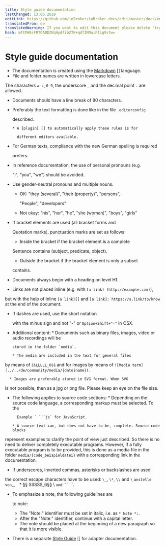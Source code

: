 ```yaml
---
title: Style guide documentation
lastChanged: 13.06.2019
editLink: https://github.com/ioBroker/ioBroker.docs/edit/master/docs/en/community/styleguidedoc.md
translatedFrom: de
translatedWarning: If you want to edit this document please delete "translatedFrom" field, elsewise this document will be translated automatically again
hash: mfCPW6sFRTOA8DZNqHydfib2TK+qdfZMNwiFfig9vtw=
---
```

# Style guide documentation
* The documentation is created using the [Markdown] [] language.
* File and folder names are written in lowercase letters.

The characters `a-z`, `0-9`, the underscore `_` and the decimal point `.` are allowed.

* Documents should have a line break of 80 characters.
* Preferably the text formatting is done like in the file `.editorconfig`

  described.

      * A [plugin] [] to automatically apply these rules is for

        different editors available.

* For German texts, compliance with the new German spelling is required

  prefers.

* In reference documentation, the use of personal pronouns (e.g.

  "I", "you", "we") should be avoided.

* Use gender-neutral pronouns and multiple nouns.
    * OK: "they (several)", "their (property)", "persons",

      "People", "developers"

    * Not okay: "his", "her", "he", "she (woman)", "boys", "girls"

* If bracket elements are used (all bracket forms and

  Quotation marks), punctuation marks are set as follows:

    * Inside the bracket if the bracket element is a complete

    Sentence contains (subject, predicate, object).

    * Outside the bracket if the bracket element is only a subset

    contains.

* Documents always begin with a heading on level H1.
* Links are not placed inline (e.g. with `[a link] (http://example.com)`),

but with the help of inline `[a link][]` and `[a link]: https://a.link/to/know` at the end of the document.

* If dashes are used, use the short notation

  with the minus sign and not "-" or `Option+Shift+"-"` in OSX.

* Additional content:
      * Documents such as binary files, images, video or audio recordings will be

      stored in the folder `media`.

      * The media are included in the text for general files

by means of `§§LLLLL_0§§` and for images by means of `![Media term](../../de/community/media/{dateiname})`.

      * Images are preferably stored in SVG format. When SVG

is not possible, then as a jpg or png file. Please keep an eye on the file size.

* The following applies to source code sections:
      * Depending on the source code language, a corresponding markup must be selected. To the

        Example ` ```js` for JavaScript.

      * A source text can, but does not have to be, complete. Source code blocks

represent examples to clarify the point of view just described. So there is no need to deliver completely executable programs. However, if a fully executable program is to be provided, this is done as a media file in the folder `media/{code_beispieldatei}` with a corresponding link in the documentation.

* If underscores, inverted commas, asterisks or backslashes are used

the correct escape characters have to be used: `\_`, `\*`, `\\` and ``\`` ` anstelle von `_`, ` * §§ SSSSS_6§§ \ ` und `` ` ``.

* To emphasize a note, the following guidelines are

  to note:

     - The "Note:" identifier must be set in italic, i.e. as `* Note *:`.
     - After the "Note:" identifier, continue with a capital letter.
     - The note should be placed at the beginning of a new paragraph so that it is more visible.

* There is a separate [Style Guide] [] for adapter documentation.

[Plugin]: http://editorconfig.org/#download

[Style Guide]: https://www.iobroker.net/#de/documentation/dev/adapterdocstyleguide.md

[Markdown]: https://www.iobroker.net/#de/documentation/community/docmarkdown.md